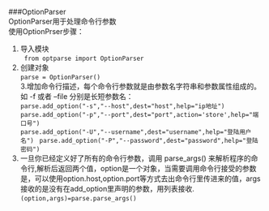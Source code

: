 ###OptionParser  
OptionParser用于处理命令行参数  
使用OptionPrser步骤：  
1. 导入模块  
``` from optparse import OptionParser```      
2. 创建对象  
```parse = OptionParser()```  
3.增加命令行描述，每个命令行参数就是由参数名字符串和参数属性组成的。如 -f 或者 –file 分别是长短参数名：  
``` parse.add_option("-s","--host",dest="host",help="ip地址")  ```  
`parse.add_option("-p","--port",dest="port",action='store',help="端口号")`  
`parse.add_option("-U","--username",dest="username",help="登陆用户名") ` 
`parse.add_option("-P","--password",dest="password",help="登陆密码")`  
4. 一旦你已经定义好了所有的命令行参数，调用 parse_args() 来解析程序的命令行,解析后返回两个值，option是一个对象，当需要调用命令行接受的参数是，可以使用option.host,option.port等方式去出命令行里传进来的值，args接收的是没有在add_option里声明的参数，用列表接收.  
`(option,args)=parse.parse_args()`  
